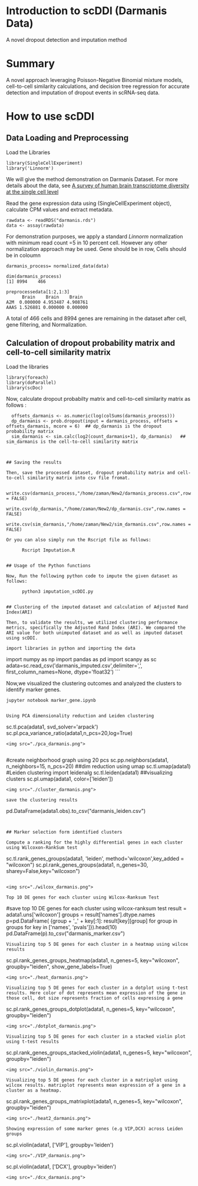 # Introduction to scDDI (Darmanis Data)
A novel dropout detection and imputation method

# Summary

A novel approach leveraging Poisson-Negative Binomial mixture models, cell-to-cell similarity calculations, and decision tree regression for accurate detection and imputation of dropout events in scRNA-seq data.



# How to use scDDI

## Data Loading and Preprocessing


Load the Libraries

```
library(SingleCellExperiment)
library('Linnorm')
```

We will give the method demonstration on Darmanis Dataset. For more details about the data, see [A survey of human brain transcriptome diversity at the single cell level](https://www.pnas.org/content/112/23/7285#:~:text=Our%20results%20show%20that%20MHCI,as%20endothelial%20cells%20and%20microglia.)

Read the gene expression data using (SingleCellExperiment object), calculate CPM values and extract metadata.


```
rawdata <- readRDS("darmanis.rds")
data <- assay(rawdata)
```
For demonstration purposes, we apply a standard *Linnorm* normalization with minimum read count =5 in 10 percent cell. However any other normalization approach may be used.
Gene should be in row, Cells should be in coloumn


```
darmanis_process= normalized_data(data)

```

```
dim(darmanis_process) 
[1] 8994    466

preprocessedata[1:2,1:3]
      Brain    Brain    Brain
A2M  0.000000 4.953487 4.908761
AAAS 1.526881 0.000000 0.000000
```

A total of 466 cells and 8994 genes are remaining in the dataset after cell, gene filtering, and Normalization.


## Calculation of dropout probability matrix and cell-to-cell similarity matrix

Load the libraries

```
library(foreach)
library(doParallel)
library(scDoc)
```
Now, calculate dropout probabilty matrix and cell-to-cell similarity matrix as follows :

      offsets_darmanis <- as.numeric(log(colSums(darmanis_process)))
      dp_darmanis <- prob.dropout(input = darmanis_process, offsets = offsets_darmanis, mcore = 6)  ## dp_darmanis is the dropout probability matrix
      sim_darmanis <- sim.calc(log2(count_darmanis+1), dp_darmanis)   ## sim_darmanis is the cell-to-cell similarity matrix
```


## Saving the results

Then, save the processed dataset, dropout probability matrix and cell-to-cell similarity matrix into csv file fromat. 

      write.csv(darmanis_process,"/home/zaman/New2/darmanis_process.csv",row.names = FALSE)
      write.csv(dp_darmanis,"/home/zaman/New2/dp_darmanis.csv",row.names = FALSE)
      write.csv(sim_darmanis,"/home/zaman/New2/sim_darmanis.csv",row.names = FALSE)

Or you can also simply run the Rscript file as follows:

      Rscript Imputation.R


## Usage of the Python functions 

Now, Run the following python code to impute the given dataset as follows:

      python3 imputation_scDDI.py


## Clustering of the imputed dataset and calculation of Adjusted Rand Index(ARI)
    
Then, to validate the results, we utilized clustering performance metrics, specifically the Adjusted Rand Index (ARI). We compared the ARI value for both unimputed dataset and as well as imputed dataset using scDDI.

import libraries in python and importing the data

```
import numpy as np
import pandas as pd
import scanpy as sc
adata=sc.read_csv('darmanis_imputed.csv',delimiter=',', first_column_names=None, dtype='float32')
      ```












      
Now,we visualized the clustering outcomes and analyzed the clusters to identify marker genes.

    jupyter notebook marker_gene.ipynb
```

Using PCA dimensionality reduction and Leiden clustering

```
sc.tl.pca(adata1, svd_solver='arpack')
sc.pl.pca_variance_ratio(adata1,n_pcs=20,log=True)
```
<img src="./pca_darmanis.png">


```
#create neighborhood graph using 20 pcs 
sc.pp.neighbors(adata1, n_neighbors=15, n_pcs=20)
##dim reduction using umap
sc.tl.umap(adata1)
#Leiden clustering
import leidenalg
sc.tl.leiden(adata1)
##visualizing clusters
sc.pl.umap(adata1, color=['leiden'])
```
<img src="./cluster_darmanis.png">

save the clustering results

```
pd.DataFrame(adata1.obs).to_csv("darmanis_leiden.csv")
```


## Marker selection form identified clusters

Compute a ranking for the highly differential genes in each cluster using Wilcoxon-RankSum test

```
sc.tl.rank_genes_groups(adata1, 'leiden', method='wilcoxon',key_added = "wilcoxon")
sc.pl.rank_genes_groups(adata1, n_genes=30, sharey=False,key="wilcoxon")
```

<img src="./wilcox_darmanis.png">

Top 10 DE genes for each cluster using Wilcox-Ranksum Test

```
#save top 10 DE genes for each cluster using wilcox-ranksum test
result = adata1.uns['wilcoxon']
groups = result['names'].dtype.names
p=pd.DataFrame(
    {group + '_' + key[:1]: result[key][group]
    for group in groups for key in ['names', 'pvals']}).head(10)
pd.DataFrame(p).to_csv("darmanis_marker.csv")
```
Visualizing top 5 DE genes for each cluster in a heatmap using wilcox results

```
sc.pl.rank_genes_groups_heatmap(adata1, n_genes=5, key="wilcoxon", groupby="leiden", show_gene_labels=True)
```
<img src="./heat_darmanis.png">

Visualizing top 5 DE genes for each cluster in a dotplot using t-test results. Here color of dot represents mean expression of the gene in those cell, dot size represents fraction of cells expressing a gene  

```
sc.pl.rank_genes_groups_dotplot(adata1, n_genes=5, key="wilcoxon", groupby="leiden")
```
<img src="./dotplot_darmanis.png">

Visualizing top 5 DE genes for each cluster in a stacked violin plot using t-test results 

```
sc.pl.rank_genes_groups_stacked_violin(adata1, n_genes=5, key="wilcoxon", groupby="leiden")
```
<img src="./violin_darmanis.png">

Visualizing top 5 DE genes for each cluster in a matrixplot using wilcox results. matrixplot represents mean expression of a gene in a cluster as a heatmap.

```
sc.pl.rank_genes_groups_matrixplot(adata1, n_genes=5, key="wilcoxon", groupby="leiden")
```
<img src="./heat2_darmanis.png">

Showing expression of some marker genes (e.g VIP,DCX) across Leiden groups

```
sc.pl.violin(adata1, ['VIP'], groupby='leiden')
```
<img src="./VIP_darmanis.png">

```
sc.pl.violin(adata1, ['DCX'], groupby='leiden')
```
<img src="./dcx_darmanis.png">





